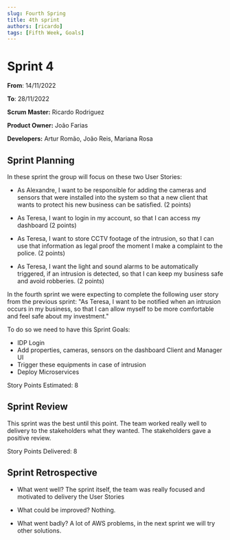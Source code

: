 ```yaml
---
slug: Fourth Spring 
title: 4th sprint 
authors: [ricardo]
tags: [Fifth Week, Goals]
---
```


# Sprint 4

**From**: 14/11/2022

**To**: 28/11/2022

**Scrum Master:** Ricardo Rodriguez

**Product Owner:** João Farias

**Developers:** Artur Romão, João Reis, Mariana Rosa

## Sprint Planning

In these sprint the group will focus on these two User Stories:

* As Alexandre, I want to be responsible for adding the cameras and sensors that were installed into the system so that a new client that wants to protect his new business can be satisfied. (2 points)

* As Teresa, I want to login in my account, so that I can access my dashboard (2 points)

* As Teresa, I want to store CCTV footage of the intrusion, so that I can use that information as legal proof the moment I make a complaint to the police. (2 points) 

* As Teresa, I want the light and sound alarms to be automatically triggered, if an intrusion is detected, so that I can keep my business safe and avoid robberies. (2 points)

In the fourth sprint we were expecting to complete the following user story from the previous sprint: "As Teresa, I want to be notified when an intrusion occurs in my business, so that I can allow myself to be more comfortable and feel safe about my investment." 

To do so we need to have this Sprint Goals:

* IDP Login 
* Add properties, cameras, sensors on the dashboard Client and Manager UI
* Trigger these equipments in case of intrusion
* Deploy Microservices

Story Points Estimated: 8



## Sprint Review

This sprint was the best until this point. The team worked really well to delivery to the stakeholders what they wanted. The stakeholders gave a positive review.

Story Points Delivered: 8


## Sprint Retrospective 

 - What went well? The sprint itself, the team was really focused and motivated to delivery the User Stories

- What could be improved? Nothing.

- What went badly? A lot of AWS problems, in the next sprint we will try other solutions.